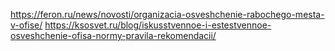 https://feron.ru/news/novosti/organizacia-osveshchenie-rabochego-mesta-v-ofise/
https://ksosvet.ru/blog/iskusstvennoe-i-estestvennoe-osveshchenie-ofisa-normy-pravila-rekomendacii/

